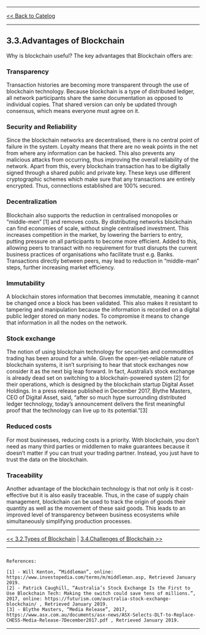 ***

[<< Back to Catelog](0.Catalog.md)

*** 

## 3.3.Advantages of Blockchain

Why is blockchain useful? The key advantages that Blockchain offers are:

### Transparency
Transaction histories are becoming more transparent through the use of blockchain technology. Because blockchain is a type of distributed ledger, all network participants share the same documentation as opposed to individual copies. That shared version can only be updated through consensus, which means everyone must agree on it.

### Security and Reliability
Since the blockchain networks are decentralised, there is no central point of failure in the system. Loyalty means that there are no weak points in the net from where any information can be hacked. This also prevents any malicious attacks from occurring, thus improving the overall reliability of the network. Apart from this, every blockchain transaction has to be digitally signed through a shared public and private key. These keys use different cryptographic schemes which make sure that any transactions are entirely encrypted. Thus, connections established are 100% secured. 

### Decentralization
Blockchain also supports the reduction in centralised monopolies or “middle-men” [1] and removes costs. By distributing networks blockchain can find economies of scale, without single centralised investment. This increases competition in the market, by lowering the barriers to entry, putting pressure on all participants to become more efficient. Added to this, allowing peers to transact with no requirement for trust disrupts the current business practices of organisations who facilitate trust e.g. Banks. Transactions directly between peers, may lead to reduction in “middle-man” steps, further increasing market efficiency.

### Immutability
A blockchain stores information that becomes immutable, meaning it cannot be changed once a block has been validated. This also makes it resistant to tampering and manipulation because the information is recorded on a digital public ledger stored on many nodes. To compromise it means to change that information in all the nodes on the network.

### Stock exchange
The notion of using blockchain technology for securities and commodities trading has been around for a while. Given the open-yet-reliable nature of blockchain systems, it isn’t surprising to hear that stock exchanges now consider it as the next big leap forward.
In fact, Australia’s stock exchange is already dead set on switching to a blockchain-powered system [2] for their operations, which is designed by the blockchain startup Digital Asset Holdings. In a press release published in December 2017, Blythe Masters, CEO of Digital Asset, said, “after so much hype surrounding distributed ledger technology, today’s announcement delivers the first meaningful proof that the technology can live up to its potential.”[3]

### Reduced costs
For most businesses, reducing costs is a priority. With blockchain, you don’t need as many third parties or middlemen to make guarantees because it doesn’t matter if you can trust your trading partner. Instead, you just have to trust the data on the blockchain.

### Traceability
Another advantage of the blockchain technology is that not only is it cost-effective but it is also easily traceable. Thus, in the case of supply chain management, blockchain can be used to track the origin of goods their quantity as well as the movement of these said goods. This leads to an improved level of transparency between business ecosystems while simultaneously simplifying production processes.


***

[<< 3.2.Types of Blockchain](3.2.Types_of_Blockchains.md) | [3.4.Challenges of Blockchain >>](3.4.Challenges_of_Blockchain.md)

***

```

References:

[1] - Will Kenton, “Middleman”, online: https://www.investopedia.com/terms/m/middleman.asp, Retrieved January 2019. 
[2] - Patrick Caughill, “Australia’s Stock Exchange Is the First to Use Blockchain Tech: Making the switch could save tens of millions.”, 2017, online: https://futurism.com/australia-stock-exchange-blockchain/ , Retrieved January 2019. 
[3] - Blythe Masters, “Media Release”, 2017, https://www.asx.com.au/documents/asx-news/ASX-Selects-DLT-to-Replace-CHESS-Media-Release-7December2017.pdf , Retrieved January 2019.

```

***
